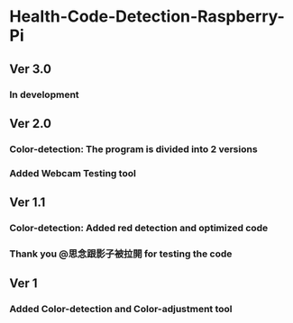 # Health-Code-Detection-Raspberry-Pi

## Ver 3.0
### In development

## Ver 2.0
### Color-detection: The program is divided into 2 versions
### Added Webcam Testing tool

## Ver 1.1
### Color-detection: Added red detection and optimized code
### Thank you @思念跟影子被拉開 for testing the code

## Ver 1
### Added Color-detection and Color-adjustment tool
